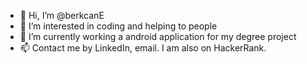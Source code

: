 - 👋 Hi, I’m @berkcanE
- 👀 I’m interested in coding and helping to people
- 🌱 I’m currently working a android application for my degree project
- 📫 Contact me by LinkedIn, email. I am also on HackerRank.
